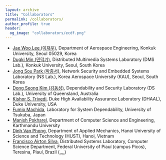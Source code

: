 ```yaml
---
layout: archive
title: "Collaborators"
permalink: /collaborators/
author_profile: true
header:
  og_image: "collaborators/ecdf.png"
---
```


- [Jae Woo Lee (이재우)](http://kada.konkuk.ac.kr/aadl_teams/profjwlee/), Department of Aerospace Engineering, Konkuk University, Seoul 05029, Korea
- [Dugki Min (민덕기)](https://www.konkuk.ac.kr/jsp/Coll/professor_info.jsp?profId=76145&deptLevel=4), Distributed Multimedia Systems ​Laboratory  (DMS Lab.), Konkuk University, Seoul, South Korea
- [Jong Sou Park (박종서)](https://www.kau.ac.kr/page/faculty/staff_popup.jsp?ins_num=1996188), Network Security and Embedded Systems Laboratory ​ (NS Lab.), Korea Aerospace University (KAU), Seoul, South Korea
- [Dong Seong Kim (김동성)](https://researchers.uq.edu.au/researcher/23703), Dependability and Security Laboratory (DS Lab.), University of Queensland, Australia
- [Kishor S. Trivedi](http://trivedi.pratt.duke.edu/people/kishor-trivedi), Duke High Availability Assurance Laboratory (DHAAL), Duke University, USA
- [Fumio Machida](http://www.cs.tsukuba.ac.jp/~machida/en/machida.html), Laboratory for System Dependability, University of Tsukuba, Japan
- [Manish Pokharel](https://www.researchgate.net/profile/Manish_Pokharel2), Department of Computer Science and Engineering, Karthmandu University
- [Dinh Van Phong](https://sme.hust.edu.vn/can-bo/gs-ts-dinh-van-phong.html), Department of Applied Mechanics, Hanoi University of Science and Technology (HUST), Hanoi, Vietnam
- [Francisco Airton Silva](http://picos.ufpi.br/airton/), Distributed Systems Laboratory, Computer Science Department, Federal University of Piauí (campus Picos), Teresina, Piauí, Brazil ([.](http://airton.site/),[..](https://pasid.info/))
